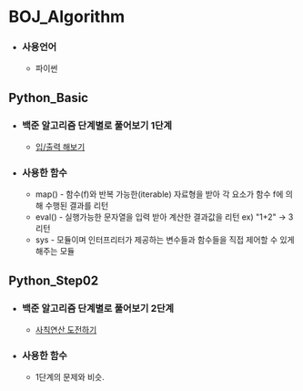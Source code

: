 # BOJ_Algorithm
* ### 사용언어
  * 파이썬

## Python_Basic
* ### 백준 알고리즘 단계별로 풀어보기 1단계
  * [입/출력 해보기](https://www.acmicpc.net/step/1)
* ### 사용한 함수
  * map() - 함수(f)와 반복 가능한(iterable) 자료형을 받아 각 요소가 함수 f에 의해 수행된 결과를 리턴
  * eval() - 실행가능한 문자열을 입력 받아 계산한 결과값을 리턴 ex) "1+2" -> 3 리턴
  * sys - 모듈이며 인터프리터가 제공하는 변수들과 함수들을 직접 제어할 수 있게 해주는 모듈
  
## Python_Step02
* ### 백준 알고리즘 단계별로 풀어보기 2단계
  * [사칙연산 도전하기](https://www.acmicpc.net/step/2)
* ### 사용한 함수
  * 1단계의 문제와 비슷.
